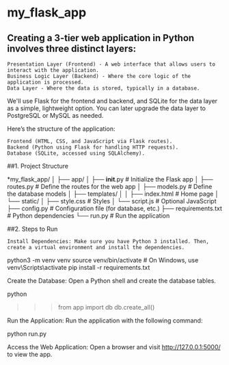 # my_flask_app

## Creating a 3-tier web application in Python involves three distinct layers:

    Presentation Layer (Frontend) - A web interface that allows users to interact with the application.
    Business Logic Layer (Backend) - Where the core logic of the application is processed.
    Data Layer - Where the data is stored, typically in a database.


We'll use Flask for the frontend and backend, and SQLite for the data layer as a simple, lightweight option. You can later upgrade the data layer to PostgreSQL or MySQL as needed.

Here’s the structure of the application:

    Frontend (HTML, CSS, and JavaScript via Flask routes).
    Backend (Python using Flask for handling HTTP requests).
    Database (SQLite, accessed using SQLAlchemy).


##1. Project Structure

*my_flask_app/
│
├── app/
│   ├── __init__.py          # Initialize the Flask app
│   ├── routes.py            # Define the routes for the web app
│   ├── models.py            # Define the database models
│   ├── templates/
│   │   ├── index.html       # Home page
│   └── static/
│       ├── style.css        # Styles
│       └── script.js        # Optional JavaScript
├── config.py                # Configuration file (for database, etc.)
├── requirements.txt         # Python dependencies
└── run.py                   # Run the application


##2. Steps to Run

    Install Dependencies: Make sure you have Python 3 installed. Then, create a virtual environment and install the dependencies.

python3 -m venv venv
source venv/bin/activate  # On Windows, use venv\Scripts\activate
pip install -r requirements.txt

Create the Database: Open a Python shell and create the database tables.

python
>>> from app import db
>>> db.create_all()

Run the Application: Run the application with the following command:

python run.py

Access the Web Application: Open a browser and visit http://127.0.0.1:5000/ to view the app.
